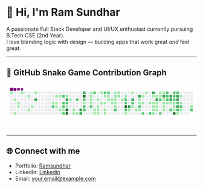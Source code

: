 # 👋 Hi, I'm Ram Sundhar

A passionate Full Stack Developer and UI/UX enthusiast currently pursuing B.Tech CSE (2nd Year).  
I love blending logic with design — building apps that work great *and* feel great.

---

## 🐍 GitHub Snake Game Contribution Graph


![Snake animation](https://raw.githubusercontent.com/Platane/snk/output/github-contribution-grid-snake.gif)


<!-- Optional dark mode version -->
<!-- ![Snake animation (dark)](https://github.com/Ramsundhar-88/snk/output/github-contribution-grid-snake-dark.svg?raw=true) -->

---

## 🌐 Connect with me

- Portfolio: [Ramsundhar](ramsundhar.vercel.app)
- LinkedIn: [Linkedin](https://www.linkedin.com/in/ramsundhar-sadeswaran-588949156/)
- Email: your.email@example.com
